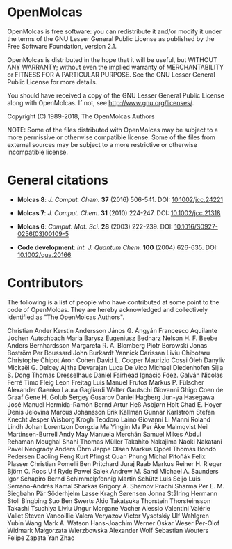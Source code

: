 OpenMolcas
==========

OpenMolcas is free software: you can redistribute it and/or modify it
under the terms of the GNU Lesser General Public License as published by
the Free Software Foundation, version 2.1.

OpenMolcas is distributed in the hope that it will be useful, but
WITHOUT ANY WARRANTY; without even the implied warranty of
MERCHANTABILITY or FITNESS FOR A PARTICULAR PURPOSE. See the GNU Lesser
General Public License for more details.

You should have received a copy of the GNU Lesser General Public License
along with OpenMolcas. If not, see <http://www.gnu.org/licenses/>.

Copyright (C) 1989-2018, The OpenMolcas Authors


NOTE: Some of the files distributed with OpenMolcas may be subject to a more
permissive or otherwise compatible license. Some of the files from external
sources may be subject to a more restrictive or otherwise incompatible license.


General citations
=================

* **Molcas 8**:
  *J. Comput. Chem.* **37** (2016) 506-541. DOI: [10.1002/jcc.24221](https://doi.org/10.1002/jcc.24221)

* **Molcas 7**:
  *J. Comput. Chem.* **31** (2010) 224-247. DOI: [10.1002/jcc.21318](https://doi.org/10.1002/jcc.21318)

* **Molcas 6**:
  *Comput. Mat. Sci.* **28** (2003) 222-239. DOI: [10.1016/S0927-0256(03)00109-5](https://doi.org/10.1016/S0927-0256(03)00109-5)

* **Code development**:
  *Int. J. Quantum Chem.* **100** (2004) 626-635. DOI: [10.1002/qua.20166](https://doi.org/10.1002/qua.20166)


Contributors
============

The following is a list of people who have contributed at some point to the
code of OpenMolcas. They are hereby acknowledged and collectively identified as
"The OpenMolcas Authors".

Christian Ander
Kerstin Andersson
János G. Ángyán
Francesco Aquilante
Jochen Autschbach
Maria Barysz
Eugeniusz Bednarz
Nelson H. F. Beebe
Anders Bernhardsson
Margareta R. A. Blomberg
Piotr Borowski
Jonas Boström
Per Boussard
John Burkardt
Yannick Carissan
Liviu Chibotaru
Christophe Chipot
Aron Cohen
David L. Cooper
Maurizio Cossi
Oleh Danyliv
Mickaël G. Delcey
Ajitha Devarajan
Luca De Vico
Michael Diedenhofen
Sijia S. Dong
Thomas Dresselhaus
Daniel Fairhead
Ignacio Fdez. Galván
Nicolas Ferré
Timo Fleig
Leon Freitag
Luis Manuel Frutos
Markus P. Fülscher
Alexander Gaenko
Laura Gagliardi
Walter Gautschi
Giovanni Ghigo
Coen de Graaf
Gene H. Golub
Sergey Gusarov
Daniel Hagberg
Jun-ya Hasegawa
José Manuel Hermida-Ramón
Bernd Artur Heß
Asbjørn Holt
Chad E. Hoyer
Denis Jelovina
Marcus Johansson
Erik Källman
Gunnar Karlström
Stefan Knecht
Jesper Wisborg Krogh
Teodoro Laino
Giovanni Li Manni
Roland Lindh
Johan Lorentzon
Dongxia Ma
Yingjin Ma
Per Åke Malmqvist
Neil Martinsen-Burrell
Andy May
Manuela Merchán
Samuel Mikes
Abdul Rehaman Moughal Shahi
Thomas Müller
Takahito Nakajima
Naoki Nakatani
Pavel Neogrády
Anders Öhrn
Jeppe Olsen
Markus Oppel
Thomas Bondo Pedersen
Daoling Peng
Kurt Pfingst
Quan Phung
Michal Pitoňák
Felix Plasser
Christian Pomelli
Ben Pritchard
Juraj Raab
Markus Reiher
H. Rieger
Björn O. Roos
Ulf Ryde
Pawel Salek
Andrew M. Sand
Michael A. Saunders
Igor Schapiro
Bernd Schimmelpfennig
Martin Schütz
Luis Seijo
Luis Serrano-Andrés
Kamal Sharkas
Grigory A. Shamov
Prachi Sharma
Per E. M. Siegbahn
Pär Söderhjelm
Lasse Kragh Sørensen
Jonna Stålring
Hermann Stoll
Bingbing Suo
Ben Swerts
Akio Takatsuka
Thorstein Thorsteinsson
Takashi Tsuchiya
Liviu Ungur
Morgane Vacher
Alessio Valentini
Valérie Vallet
Steven Vancoillie
Valera Veryazov
Victor Vysotskiy
Ulf Wahlgren
Yubin Wang
Mark A. Watson
Hans-Joachim Werner
Oskar Weser
Per-Olof Widmark
Małgorzata Wierzbowska
Alexander Wolf
Sebastian Wouters
Felipe Zapata
Yan Zhao
